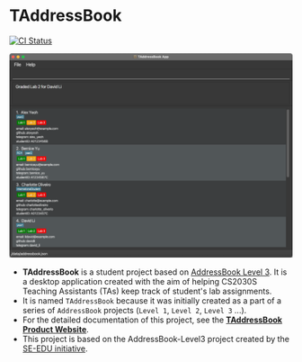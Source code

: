 # TAddressBook
[![CI Status](https://github.com/AY2122S2-CS2103-F10-1/tp/workflows/Java%20CI/badge.svg)](https://github.com/AY2122S2-CS2103-F10-1/tp/actions)

![Ui](docs/images/Ui.png)

* **TAddressBook** is a student project based on [AddressBook Level 3](https://github.com/se-edu/addressbook-level3). It is a desktop application created with the aim of helping CS2030S Teaching Assistants (TAs) keep track of student's lab assignments.
* It is named `TAddressBook` because it was initially created as a part of a series of `AddressBook` projects (`Level 1`, `Level 2`, `Level 3` ...).
* For the detailed documentation of this project, see the **[TAddressBook Product Website](https://ay2122s2-cs2103-f10-1.github.io/tp/)**.
* This project is based on the AddressBook-Level3 project created by the [SE-EDU initiative](https://se-education.org).
